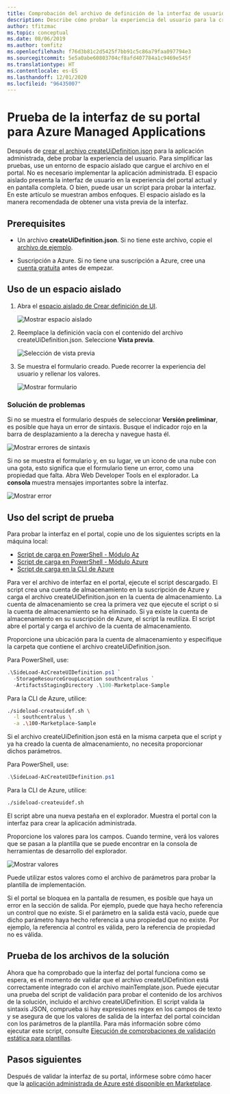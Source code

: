```yaml
---
title: Comprobación del archivo de definición de la interfaz de usuario
description: Describe cómo probar la experiencia del usuario para la creación de la aplicación administrada de Azure a través del portal.
author: tfitzmac
ms.topic: conceptual
ms.date: 08/06/2019
ms.author: tomfitz
ms.openlocfilehash: f76d3b81c2d5425f7bb91c5c86a79faa097794e3
ms.sourcegitcommit: 5e5a0abe60803704cf8afd407784a1c9469e545f
ms.translationtype: HT
ms.contentlocale: es-ES
ms.lasthandoff: 12/01/2020
ms.locfileid: "96435007"
---
```

# <a name="test-your-portal-interface-for-azure-managed-applications"></a>Prueba de la interfaz de su portal para Azure Managed Applications

Después de [crear el archivo createUiDefinition.json](create-uidefinition-overview.md) para la aplicación administrada, debe probar la experiencia del usuario. Para simplificar las pruebas, use un entorno de espacio aislado que cargue el archivo en el portal. No es necesario implementar la aplicación administrada. El espacio aislado presenta la interfaz de usuario en la experiencia del portal actual y en pantalla completa. O bien, puede usar un script para probar la interfaz. En este artículo se muestran ambos enfoques. El espacio aislado es la manera recomendada de obtener una vista previa de la interfaz.

## <a name="prerequisites"></a>Prerequisites

* Un archivo **createUiDefinition.json**. Si no tiene este archivo, copie el [archivo de ejemplo](https://github.com/Azure/azure-quickstart-templates/blob/master/100-marketplace-sample/createUiDefinition.json).

* Suscripción a Azure. Si no tiene una suscripción a Azure, cree una [cuenta gratuita](https://azure.microsoft.com/free/) antes de empezar.

## <a name="use-sandbox"></a>Uso de un espacio aislado

1. Abra el [espacio aislado de Crear definición de UI](https://portal.azure.com/?feature.customPortal=false&#blade/Microsoft_Azure_CreateUIDef/SandboxBlade).

   ![Mostrar espacio aislado](./media/test-createuidefinition/show-sandbox.png)

1. Reemplace la definición vacía con el contenido del archivo createUiDefinition.json. Seleccione **Vista previa**.

   ![Selección de vista previa](./media/test-createuidefinition/select-preview.png)

1. Se muestra el formulario creado. Puede recorrer la experiencia del usuario y rellenar los valores.

   ![Mostrar formulario](./media/test-createuidefinition/show-ui-form.png)

### <a name="troubleshooting"></a>Solución de problemas

Si no se muestra el formulario después de seleccionar **Versión preliminar**, es posible que haya un error de sintaxis. Busque el indicador rojo en la barra de desplazamiento a la derecha y navegue hasta él.

![Mostrar errores de sintaxis](./media/test-createuidefinition/show-syntax-error.png)

Si no se muestra el formulario y, en su lugar, ve un icono de una nube con una gota, esto significa que el formulario tiene un error, como una propiedad que falta. Abra Web Developer Tools en el explorador. La **consola** muestra mensajes importantes sobre la interfaz.

![Mostrar error](./media/test-createuidefinition/show-error.png)

## <a name="use-test-script"></a>Uso del script de prueba

Para probar la interfaz en el portal, copie uno de los siguientes scripts en la máquina local:

* [Script de carga en PowerShell - Módulo Az ](https://github.com/Azure/azure-quickstart-templates/blob/master/SideLoad-AzCreateUIDefinition.ps1)
* [Script de carga en PowerShell - Módulo Azure](https://github.com/Azure/azure-quickstart-templates/blob/master/SideLoad-CreateUIDefinition.ps1)
* [Script de carga en la CLI de Azure](https://github.com/Azure/azure-quickstart-templates/blob/master/sideload-createuidef.sh)

Para ver el archivo de interfaz en el portal, ejecute el script descargado. El script crea una cuenta de almacenamiento en la suscripción de Azure y carga el archivo createUiDefinition.json en la cuenta de almacenamiento. La cuenta de almacenamiento se crea la primera vez que ejecute el script o si la cuenta de almacenamiento se ha eliminado. Si ya existe la cuenta de almacenamiento en su suscripción de Azure, el script la reutiliza. El script abre el portal y carga el archivo de la cuenta de almacenamiento.

Proporcione una ubicación para la cuenta de almacenamiento y especifique la carpeta que contiene el archivo createUiDefinition.json.

Para PowerShell, use:

```powershell
.\SideLoad-AzCreateUIDefinition.ps1 `
  -StorageResourceGroupLocation southcentralus `
  -ArtifactsStagingDirectory .\100-Marketplace-Sample
```

Para la CLI de Azure, utilice:

```bash
./sideload-createuidef.sh \
  -l southcentralus \
  -a .\100-Marketplace-Sample
```

Si el archivo createUiDefinition.json está en la misma carpeta que el script y ya ha creado la cuenta de almacenamiento, no necesita proporcionar dichos parámetros.

Para PowerShell, use:

```powershell
.\SideLoad-AzCreateUIDefinition.ps1
```

Para la CLI de Azure, utilice:

```bash
./sideload-createuidef.sh
```

El script abre una nueva pestaña en el explorador. Muestra el portal con la interfaz para crear la aplicación administrada.

Proporcione los valores para los campos. Cuando termine, verá los valores que se pasan a la plantilla que se puede encontrar en la consola de herramientas de desarrollo del explorador.

![Mostrar valores](./media/test-createuidefinition/show-json.png)

Puede utilizar estos valores como el archivo de parámetros para probar la plantilla de implementación.

Si el portal se bloquea en la pantalla de resumen, es posible que haya un error en la sección de salida. Por ejemplo, puede que haya hecho referencia un control que no existe. Si el parámetro en la salida está vacío, puede que dicho parámetro haya hecho referencia a una propiedad que no existe. Por ejemplo, la referencia al control es válida, pero la referencia de propiedad no es válida.

## <a name="test-your-solution-files"></a>Prueba de los archivos de la solución

Ahora que ha comprobado que la interfaz del portal funciona como se espera, es el momento de validar que el archivo createUiDefinition está correctamente integrado con el archivo mainTemplate.json. Puede ejecutar una prueba del script de validación para probar el contenido de los archivos de la solución, incluido el archivo createUiDefinition. El script valida la sintaxis JSON, comprueba si hay expresiones regex en los campos de texto y se asegura de que los valores de salida de la interfaz del portal coincidan con los parámetros de la plantilla. Para más información sobre cómo ejecutar este script, consulte [Ejecución de comprobaciones de validación estática para plantillas](https://github.com/Azure/azure-quickstart-templates/tree/master/test).

## <a name="next-steps"></a>Pasos siguientes

Después de validar la interfaz de su portal, infórmese sobre cómo hacer que la [aplicación administrada de Azure esté disponible en Marketplace](../../marketplace/create-new-azure-apps-offer.md).